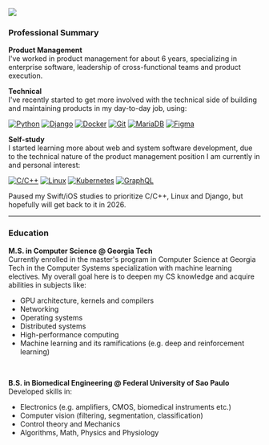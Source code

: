 ![](https://komarev.com/ghpvc/?username=svlobao&color=green)

### Professional Summary

<b>Product Management</b>
<br>I've worked in product management for about 6 years, specializing in enterprise software, leadership of cross-functional teams and product execution. 

<b>Technical</b>
<br> I've recently started to get more involved with the technical side of building and maintaining products in my day-to-day job, using:

[![Python](https://img.shields.io/badge/Python-131e47?style=for-the-badge&logo=python&logoColor=db930f)](https://www.python.org/doc/)
[![Django](https://img.shields.io/badge/Django-001c0f?style=for-the-badge&logo=django&logoColor=ffffff)](https://docs.djangoproject.com/en/5.1)
[![Docker](https://img.shields.io/badge/Docker-2587c4?style=for-the-badge&logo=docker&logoColor=white)](https://www.docker.com/)
[![Git](https://img.shields.io/badge/Git-cbcbcb?style=for-the-badge&logo=git&logoColor=black)](https://ubuntu.com/)
[![MariaDB](https://img.shields.io/badge/MariaDB-003545?style=for-the-badge&logo=mariadb&logoColor=white)](https://mariadb.org/)
[![Figma](https://img.shields.io/badge/Figma-000000?style=for-the-badge&logo=figma&logoColor=white)](https://www.figma.com/)


<b>Self-study</b>
<br> I started learning more about web and system software development, due to the technical nature of the product management position I am currently in and personal interest:


[![C/C++](https://img.shields.io/badge/C/C++-6786c7?style=for-the-badge&logo=C&logoColor=ffffff)](https://ubuntu.com/)
[![Linux](https://img.shields.io/badge/Linux-cbcbcb?style=for-the-badge&logo=linux&logoColor=black)](https://ubuntu.com/)
[![Kubernetes](https://img.shields.io/badge/Kubernetes-4b72cc?style=for-the-badge&logo=Kubernetes&logoColor=white)](https://ubuntu.com/)
[![GraphQL](https://img.shields.io/badge/Graphql-7c2580?style=for-the-badge&logo=graphql&logoColor=white)](https://www.figma.com/)

Paused my Swift/iOS studies to prioritize C/C++, Linux and Django, but hopefully will get back to it in 2026. 

---

### Education

<b>M.S. in Computer Science @ Georgia Tech</b>
<br>Currently enrolled in the master's program in Computer Science at Georgia Tech in the Computer Systems specialization with machine learning electives. My overall goal here is to deepen my CS knowledge and acquire abilities in subjects like:
<br>
- GPU architecture, kernels and compilers
- Networking
- Operating systems
- Distributed systems
- High-performance computing
- Machine learning and its ramifications (e.g. deep and reinforcement learning)
<br>

<b>B.S. in Biomedical Engineering @ Federal University of Sao Paulo</b>
<br>Developed skills in:
<br>
- Electronics (e.g. amplifiers, CMOS, biomedical instruments etc.)
- Computer vision (filtering, segmentation, classification)
- Control theory and Mechanics
- Algorithms, Math, Physics and Physiology
<br>
